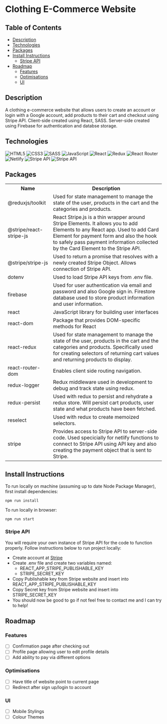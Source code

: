 # Clothing E-Commerce Website <!-- omit in toc -->

## Table of Contents <!-- omit in toc -->

- [Description](#description)
- [Technologies](#technologies)
- [Packages](#packages)
- [Install Instructions](#install-instructions)
  - [Stripe API](#stripe-api)
- [Roadmap](#roadmap)
  - [Features](#features)
  - [Optimisations](#optimisations)
  - [UI](#ui)

## Description

A clothing e-commerce website that allows users to create an account or login with a Google account, add products to their cart and checkout using Stripe API. Client-side created using React, SASS. Server-side created using Firebase for authentication and databse storage.

## Technologies

<img src="https://img.shields.io/badge/HTML5-E34F26?style=for-the-badge&logo=html5&logoColor=white" alt="HTML5" />
<img src="https://img.shields.io/badge/CSS3-1572B6?style=for-the-badge&logo=css3&logoColor=white" alt="CSS3" />
<img src="https://img.shields.io/badge/Sass-CC6699?style=for-the-badge&logo=sass&logoColor=white" alt="SASS" />
<img src="https://img.shields.io/badge/JavaScript-F7DF1E?style=for-the-badge&logo=javascript&logoColor=black" alt="JavaScript" />
<img src="https://img.shields.io/badge/React-20232A?style=for-the-badge&logo=react&logoColor=61DAFB" alt="React" />
<img src="https://img.shields.io/badge/Redux-593D88?style=for-the-badge&logo=redux&logoColor=white" alt="Redux" />
<img src="https://img.shields.io/badge/React_Router-CA4245?style=for-the-badge&logo=react-router&logoColor=white" alt="React Router" />
<img src="https://img.shields.io/badge/Netlify-00C7B7?style=for-the-badge&logo=netlify&logoColor=white" alt="Netlify" />
<img src="https://img.shields.io/badge/Stripe-626CD9?style=for-the-badge&logo=Stripe&logoColor=white" alt="Stripe API" />
<img src="https://img.shields.io/badge/Firebase-FFF?style=for-the-badge&logo=firebase&logoColor=orange" alt="Stripe API" />

## Packages

<table>
    <tr><th>Name</th><th>Description</th></tr>
    <tr><td>@reduxjs/toolkit</td><td>Used for state management to manage the state of the user, products in the cart and the categories and products.</td></tr>
    <tr><td>@stripe/react-stripe-js</td><td>React Stripe.js is a thin wrapper around Stripe Elements. It allows you to add Elements to any React app. Used to add Card Element for payment form and also the hook to safely pass payment information collected by the Card Element to the Stripe API.</td></tr>
    <tr><td>@stripe/stripe-js</td><td>Used to return a promise that resolves with a newly created Stripe Object. Allows connection of Stripe API.</td></tr>
    <tr><td>dotenv</td><td>Used to load Stripe API keys from .env file.</td></tr>
    <tr><td>firebase</td><td>Used for user authentication via email and password and also Google sign in. Firestore database used to store product information and user information.</td></tr>
    <tr><td>react</td><td>JavaScript library for building user interfaces</td></tr>
    <tr><td>react-dom</td><td>Package that provides DOM-specific methods for React</td></tr>
    <tr><td>react-redux</td><td>Used for state management to manage the state of the user, products in the cart and the categories and products. Specifically used for creating selectors of returning cart values and returning products to display.</td></tr>
    <tr><td>react-router-dom</td><td>Enables client side routing navigation.</td></tr>
    <tr><td>redux-logger</td><td>Redux middleware used in development to debug and track state using redux.</td></tr>
    <tr><td>redux-persist</td><td>Used with redux to persist and rehydrate a redux store. Will persist cart products, user state and what products have been fetched.</td></tr>
    <tr><td>reselect</td><td>Used with redux to create memoized selectors.</td></tr>
    <tr><td>stripe</td><td>Provides access to Stripe API to server-side code. Used specicially for netlify functions to connect to Stripe API using API key and also creating the payment object that is sent to Stripe.</td></tr>
</table>

## Install Instructions

To run locally on machine (assuming up to date Node Package Manager), first install dependencies:

``npm run install``

To run locally in browser:

``npm run start``


### Stripe API

You will require your own instance of Stripe API for the code to function properly. Follow instructions below to run project locally:

- Create account at [Stripe](https://stripe.com/gb)
- Create .env file and create two variables named:
  - REACT_APP_STRIPE_PUBLISHABLE_KEY
  - STRIPE_SECRET_KEY
- Copy Publishable key from Stripe website and insert into REACT_APP_STRIPE_PUBLISHABLE_KEY
- Copy Secret key from Stripe website and insert into STRIPE_SECRET_KEY
- You should now be good to go if not feel free to contact me and I can try to help!

## Roadmap

### Features

- [ ] Confirmation page after checking out
- [ ] Profile page allowing user to edit profile details
- [ ] Add ability to pay via different options

### Optimisations

- [ ] Have title of website point to current page
- [ ] Redirect after sign up/login to account

### UI

- [ ] Mobile Stylings
- [ ] Colour Themes
